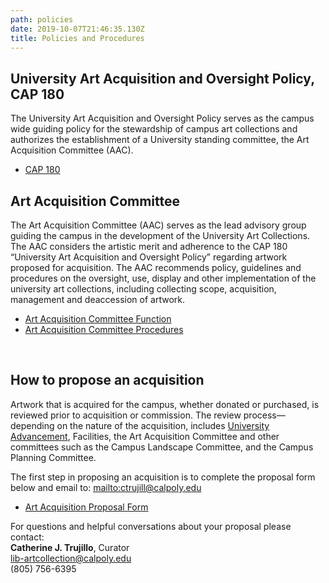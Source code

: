 ```yaml
---
path: policies
date: 2019-10-07T21:46:35.130Z
title: Policies and Procedures
---
```

## University Art Acquisition and Oversight Policy, CAP 180

The University Art Acquisition and Oversight Policy serves as the campus wide guiding policy for the stewardship of campus art collections and authorizes the establishment of a University standing committee, the Art Acquisition Committee (AAC).

* <a href='/assets/CAP 180 University Art Aquisition Policy_Final Approved 2018-07-18.pdf' target="_blank">CAP 180</a>

## Art Acquisition Committee

The Art Acquisition Committee (AAC) serves as the lead advisory group guiding the campus in the development of the University Art Collections. The AAC considers the artistic merit and adherence to the CAP 180 “University Art Acquisition and Oversight Policy” regarding artwork proposed for acquisition. The AAC recommends policy, guidelines and procedures on the oversight, use, display and other implementation of the university art collections, including collecting scope, acquisition, management and deaccession of artwork.

* <a href='/assets/AAC_Function_final_2015.pdf' target="_blank">Art Acquisition Committee Function</a>
* <a href='/assets/AAC_Procedures__Revise_June2019.pdf' target="_blank">Art Acquisition Committee Procedures</a>

<br>

## How to propose an acquisition

Artwork that is acquired for the campus, whether donated or purchased, is reviewed prior to acquisition or commission.  The review process—depending on the nature of the acquisition, includes <a href='http://giving.calpoly.edu/inkind.html'>University Advancement</a>, Facilities, the Art Acquisition Committee and other committees such as the Campus Landscape Committee, and the Campus Planning Committee.

The first step in proposing an acquisition is to complete the proposal form below and email to: <mailto:ctrujill@calpoly.edu>

* <a href='/assets/ArtAcquisitionProposalForm.pdf' target="_blank">Art Acquisition Proposal Form</a>

For questions and helpful conversations about your proposal please contact:
<br />
<b>Catherine J. Trujillo</b>, Curator<br />
<a href='mailto:lib-artcollection@calpoly.edu'>lib-artcollection@calpoly.edu</a><br />
(805) 756-6395
